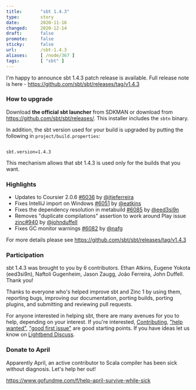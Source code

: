 ```yaml
---
title:       "sbt 1.4.3"
type:        story
date:        2020-11-16
changed:     2020-12-14
draft:       false
promote:     false
sticky:      false
url:         /sbt-1.4.3
aliases:     [ /node/367 ]
tags:        [ "sbt" ]
---
```


I'm happy to announce sbt 1.4.3 patch release is available. Full release note is here - https://github.com/sbt/sbt/releases/tag/v1.4.3

### How to upgrade

Download **the official sbt launcher** from SDKMAN or download from <https://github.com/sbt/sbt/releases/>. This installer includes the `sbtn` binary.

In addition, the sbt version used for your build is upgraded by putting the following in `project/build.properties`:

<code>
sbt.version=1.4.3
</code>

This mechanism allows that sbt 1.4.3 is used only for the builds that you want.

### Highlights

- Updates to Coursier 2.0.6 [#6036][6036] by [@jtjeferreira][@jtjeferreira]
- Fixes IntelliJ import on Windows [#6051][6051] by [@eatkins][@eatkins]
- Fixes the dependency resolution in metabuild [#6085][6085] by [@eed3si9n][@eed3si9n]
- Removes "duplicate compilations" assertion to work around Play issue [zinc#940][zinc940] by [@johnduffell][@johnduffell]
- Fixes GC monitor warnings [#6082][6082] by [@nafg][@nafg]

For more details please see https://github.com/sbt/sbt/releases/tag/v1.4.3

### Participation

sbt 1.4.3 was brought to you by 6 contributors. Ethan Atkins, Eugene Yokota (eed3si9n), Naftoli Gugenheim, Jason Zaugg, João Ferreira, John Duffell. Thank you!

Thanks to everyone who's helped improve sbt and Zinc 1 by using them, reporting bugs, improving our documentation, porting builds, porting plugins, and submitting and reviewing pull requests.

For anyone interested in helping sbt, there are many avenues for you to help, depending on your interest. If you're interested, [Contributing](https://github.com/sbt/sbt/blob/develop/CONTRIBUTING.md), ["help wanted"](https://github.com/sbt/sbt/issues?q=is%3Aissue+is%3Aopen+label%3A%22help+wanted%22), ["good first issue"](https://github.com/sbt/sbt/issues?q=is%3Aissue+is%3Aopen+label%3A%22good+first+issue%22) are good starting points. If you have ideas let us know on [Lightbend Discuss](https://discuss.lightbend.com/c/tooling).

### Donate to April

Apparently April, an active contributor to Scala compiler has been sick without diagnosis. Let's help her out!

https://www.gofundme.com/f/help-april-survive-while-sick

  [6051]: https://github.com/sbt/sbt/pull/6051
  [6044]: https://github.com/sbt/sbt/pull/6044
  [6054]: https://github.com/sbt/sbt/pull/6054
  [6036]: https://github.com/sbt/sbt/pull/6036
  [6041]: https://github.com/sbt/sbt/pull/6041
  [6068]: https://github.com/sbt/sbt/pull/6068
  [6073]: https://github.com/sbt/sbt/pull/6073
  [6067]: https://github.com/sbt/sbt/pull/6067
  [6082]: https://github.com/sbt/sbt/pull/6082
  [6085]: https://github.com/sbt/sbt/pull/6085
  [zinc940]: https://github.com/sbt/zinc/pull/940
  [zinc939]: https://github.com/sbt/zinc/pull/939
  [@adpi2]: https://github.com/adpi2
  [@eed3si9n]: https://github.com/eed3si9n
  [@eatkins]: https://github.com/eatkins
  [@xuwei-k]: https://github.com/xuwei-k
  [@jtjeferreira]: https://github.com/jtjeferreira
  [@nafg]: https://github.com/nafg
  [@johnduffell]: https://github.com/johnduffell
  [@retronym]: https://github.com/retronym
